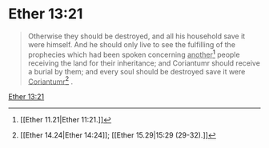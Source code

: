 # Ether 13:21

> Otherwise they should be destroyed, and all his household save it were himself. And he should only live to see the fulfilling of the prophecies which had been spoken concerning <u>another</u>[^a] people receiving the land for their inheritance; and Coriantumr should receive a burial by them; and every soul should be destroyed save it were <u>Coriantumr</u>[^b] .

[Ether 13:21](https://www.churchofjesuschrist.org/study/scriptures/bofm/ether/13?lang=eng&id=p21#p21)


[^a]: [[Ether 11.21|Ether 11:21.]]
[^b]: [[Ether 14.24|Ether 14:24]]; [[Ether 15.29|15:29 (29-32).]]

